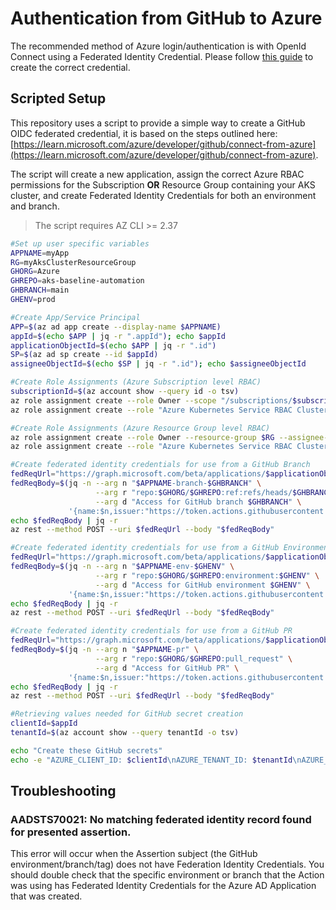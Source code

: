 # Authentication from GitHub to Azure

The recommended method of Azure login/authentication is with OpenId Connect using a Federated Identity Credential.
Please follow [this guide](https://learn.microsoft.com/azure/developer/github/connect-from-azure) to create the correct credential.

## Scripted Setup

This repository uses a script to provide a simple way to create a GitHub OIDC federated credential, it is based on the steps outlined here: [https://learn.microsoft.com/azure/developer/github/connect-from-azure](https://learn.microsoft.com/azure/developer/github/connect-from-azure).

The script will create a new application, assign the correct Azure RBAC permissions for the Subscription **OR** Resource Group containing your AKS cluster, and create Federated Identity Credentials for both an environment and branch.

> The script requires AZ CLI >= 2.37

```bash
#Set up user specific variables
APPNAME=myApp
RG=myAksClusterResourceGroup
GHORG=Azure
GHREPO=aks-baseline-automation
GHBRANCH=main
GHENV=prod

#Create App/Service Principal
APP=$(az ad app create --display-name $APPNAME)
appId=$(echo $APP | jq -r ".appId"); echo $appId
applicationObjectId=$(echo $APP | jq -r ".id")
SP=$(az ad sp create --id $appId)
assigneeObjectId=$(echo $SP | jq -r ".id"); echo $assigneeObjectId

#Create Role Assignments (Azure Subscription level RBAC)
subscriptionId=$(az account show --query id -o tsv)
az role assignment create --role Owner --scope "/subscriptions/$subscriptionId" --assignee-object-id $assigneeObjectId --assignee-principal-type ServicePrincipal
az role assignment create --role "Azure Kubernetes Service RBAC Cluster Admin" --scope "/subscriptions/$subscriptionId" --assignee-object-id $assigneeObjectId --assignee-principal-type ServicePrincipal

#Create Role Assignments (Azure Resource Group level RBAC)
az role assignment create --role Owner --resource-group $RG --assignee-object-id $assigneeObjectId --assignee-principal-type ServicePrincipal
az role assignment create --role "Azure Kubernetes Service RBAC Cluster Admin" --resource-group $RG --assignee-object-id  $assigneeObjectId --assignee-principal-type ServicePrincipal

#Create federated identity credentials for use from a GitHub Branch
fedReqUrl="https://graph.microsoft.com/beta/applications/$applicationObjectId/federatedIdentityCredentials"
fedReqBody=$(jq -n --arg n "$APPNAME-branch-$GHBRANCH" \
                   --arg r "repo:$GHORG/$GHREPO:ref:refs/heads/$GHBRANCH" \
                   --arg d "Access for GitHub branch $GHBRANCH" \
             '{name:$n,issuer:"https://token.actions.githubusercontent.com",subject:$r,description:$d,audiences:["api://AzureADTokenExchange"]}')
echo $fedReqBody | jq -r
az rest --method POST --uri $fedReqUrl --body "$fedReqBody"

#Create federated identity credentials for use from a GitHub Environment
fedReqUrl="https://graph.microsoft.com/beta/applications/$applicationObjectId/federatedIdentityCredentials"
fedReqBody=$(jq -n --arg n "$APPNAME-env-$GHENV" \
                   --arg r "repo:$GHORG/$GHREPO:environment:$GHENV" \
                   --arg d "Access for GitHub environment $GHENV" \
             '{name:$n,issuer:"https://token.actions.githubusercontent.com",subject:$r,description:$d,audiences:["api://AzureADTokenExchange"]}')
echo $fedReqBody | jq -r
az rest --method POST --uri $fedReqUrl --body "$fedReqBody"

#Create federated identity credentials for use from a GitHub PR
fedReqUrl="https://graph.microsoft.com/beta/applications/$applicationObjectId/federatedIdentityCredentials"
fedReqBody=$(jq -n --arg n "$APPNAME-pr" \
                   --arg r "repo:$GHORG/$GHREPO:pull_request" \
                   --arg d "Access for GitHub PR" \
             '{name:$n,issuer:"https://token.actions.githubusercontent.com",subject:$r,description:$d,audiences:["api://AzureADTokenExchange"]}')
echo $fedReqBody | jq -r
az rest --method POST --uri $fedReqUrl --body "$fedReqBody"

#Retrieving values needed for GitHub secret creation
clientId=$appId
tenantId=$(az account show --query tenantId -o tsv)

echo "Create these GitHub secrets"
echo -e "AZURE_CLIENT_ID: $clientId\nAZURE_TENANT_ID: $tenantId\nAZURE_SUBSCRIPTION_ID: $subscriptionId"
```

## Troubleshooting

###  AADSTS70021: No matching federated identity record found for presented assertion.

This error will occur when the Assertion subject (the GitHub environment/branch/tag) does not have Federation Identity Credentials. You should double check that the specific environment or branch that the Action was using has Federated Identity Credentials for the Azure AD Application that was created.
